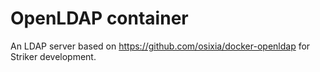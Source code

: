 OpenLDAP container
==================

An LDAP server based on https://github.com/osixia/docker-openldap for Striker
development.
